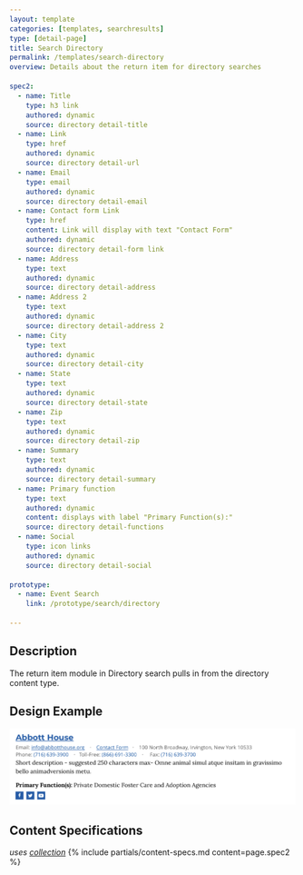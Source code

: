 ```yaml
---
layout: template
categories: [templates, searchresults]
type: [detail-page]
title: Search Directory
permalink: /templates/search-directory
overview: Details about the return item for directory searches

spec2:
  - name: Title
    type: h3 link
    authored: dynamic
    source: directory detail-title
  - name: Link
    type: href
    authored: dynamic
    source: directory detail-url
  - name: Email
    type: email
    authored: dynamic
    source: directory detail-email
  - name: Contact form Link
    type: href
    content: Link will display with text "Contact Form"
    authored: dynamic
    source: directory detail-form link
  - name: Address
    type: text
    authored: dynamic
    source: directory detail-address
  - name: Address 2
    type: text
    authored: dynamic
    source: directory detail-address 2
  - name: City
    type: text
    authored: dynamic
    source: directory detail-city
  - name: State
    type: text
    authored: dynamic
    source: directory detail-state
  - name: Zip
    type: text
    authored: dynamic
    source: directory detail-zip
  - name: Summary
    type: text
    authored: dynamic
    source: directory detail-summary
  - name: Primary function
    type: text
    authored: dynamic
    content: displays with label "Primary Function(s):"
    source: directory detail-functions
  - name: Social
    type: icon links
    authored: dynamic
    source: directory detail-social
  
prototype:
  - name: Event Search
    link: /prototype/search/directory

---
```


## Description
The return item module in Directory search pulls in from the directory content type.


## Design Example
![design example for directory](/assets/icons/spec-images/directory-search.png)

## Content Specifications
_uses [collection](/patterns/collection)_
{% include partials/content-specs.md content=page.spec2 %}